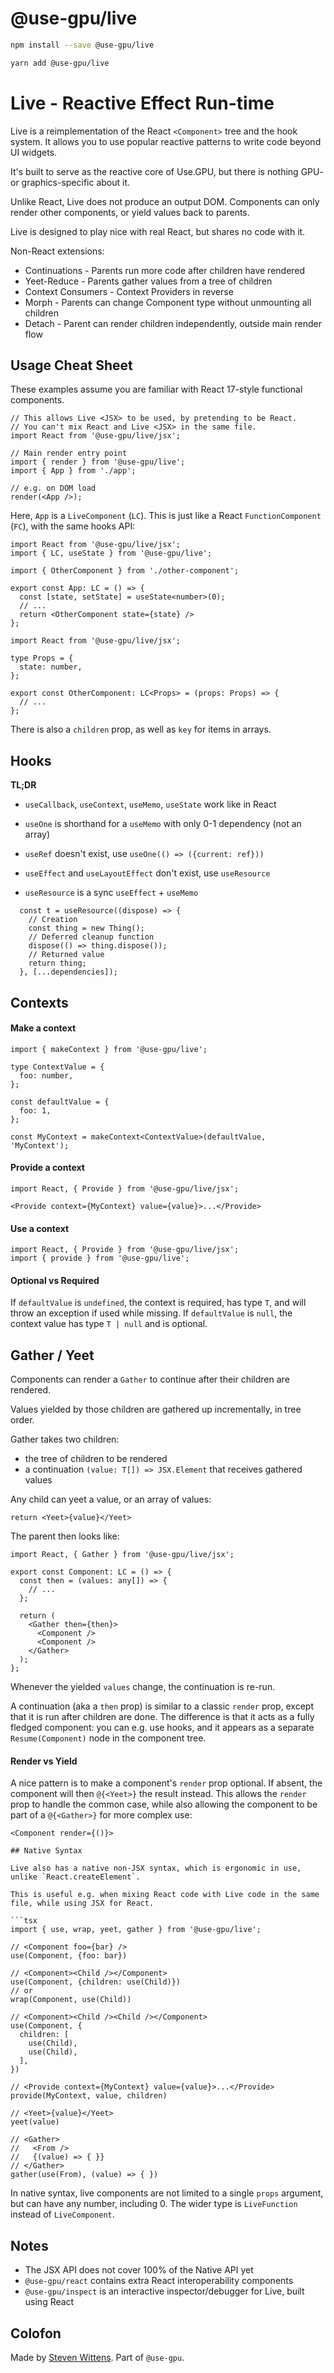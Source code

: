 # @use-gpu/live

```sh
npm install --save @use-gpu/live
```

```sh
yarn add @use-gpu/live
```

# Live - Reactive Effect Run-time

Live is a reimplementation of the React `<Component>` tree and the hook system. It allows you to use popular reactive patterns to write code beyond UI widgets.

It's built to serve as the reactive core of Use.GPU, but there is nothing GPU- or graphics-specific about it.

Unlike React, Live does not produce an output DOM. Components can only render other components, or yield values back to parents.

Live is designed to play nice with real React, but shares no code with it.

Non-React extensions:
- Continuations - Parents run more code after children have rendered
- Yeet-Reduce - Parents gather values from a tree of children
- Context Consumers - Context Providers in reverse
- Morph - Parents can change Component type without unmounting all children
- Detach - Parent can render children independently, outside main render flow

## Usage Cheat Sheet

These examples assume you are familiar with React 17-style functional components.

```tsx
// This allows Live <JSX> to be used, by pretending to be React.
// You can't mix React and Live <JSX> in the same file.
import React from '@use-gpu/live/jsx';

// Main render entry point
import { render } from '@use-gpu/live';
import { App } from './app';

// e.g. on DOM load
render(<App />);
```

Here, `App` is a `LiveComponent` (`LC`). This is just like a React `FunctionComponent` (`FC`), with the same hooks API:

```tsx
import React from '@use-gpu/live/jsx';
import { LC, useState } from '@use-gpu/live';

import { OtherComponent } from './other-component';

export const App: LC = () => {
  const [state, setState] = useState<number>(0);
  // ...
  return <OtherComponent state={state} />
};
```

```tsx
import React from '@use-gpu/live/jsx';

type Props = {
  state: number,
};

export const OtherComponent: LC<Props> = (props: Props) => {
  // ...
};
```

There is also a `children` prop, as well as `key` for items in arrays.

## Hooks

**TL;DR**
- `useCallback`, `useContext`, `useMemo`, `useState` work like in React

- `useOne` is shorthand for a `useMemo` with only 0-1 dependency (not an array)
- `useRef` doesn't exist, use `useOne(() => ({current: ref}))`

- `useEffect` and `useLayoutEffect` don't exist, use `useResource`
- `useResource` is a sync `useEffect` + `useMemo`

```tsx
  const t = useResource((dispose) => {
    // Creation
    const thing = new Thing();
    // Deferred cleanup function
    dispose(() => thing.dispose());
    // Returned value
    return thing;
  }, [...dependencies]);
```

## Contexts

#### Make a context

```tsx
import { makeContext } from '@use-gpu/live';

type ContextValue = {
  foo: number,
};

const defaultValue = {
  foo: 1,
};

const MyContext = makeContext<ContextValue>(defaultValue, 'MyContext');
```

#### Provide a context

```tsx
import React, { Provide } from '@use-gpu/live/jsx';

<Provide context={MyContext} value={value}>...</Provide>
```

#### Use a context

```tsx
import React, { Provide } from '@use-gpu/live/jsx';
import { provide } from '@use-gpu/live';
```

#### Optional vs Required

If `defaultValue` is `undefined`, the context is required, has type `T`, and will throw an exception if used while missing.
If `defaultValue` is `null`, the context value has type `T | null` and is optional.

## Gather / Yeet

Components can render a `Gather` to continue after their children are rendered.

Values yielded by those children are gathered up incrementally, in tree order.

Gather takes two children:
- the tree of children to be rendered
- a continuation `(value: T[]) => JSX.Element` that receives gathered values

Any child can yeet a value, or an array of values:

```tsx
return <Yeet>{value}</Yeet>
```

The parent then looks like:

```tsx
import React, { Gather } from '@use-gpu/live/jsx';

export const Component: LC = () => {
  const then = (values: any[]) => {
    // ...
  };

  return (
    <Gather then={then}>
      <Component />
      <Component />
    </Gather>
  );
};
```

Whenever the yielded `values` change, the continuation is re-run.

A continuation (aka a `then` prop) is similar to a classic `render` prop, except that it is run after children are done. The difference is that it acts as a fully fledged component: you can e.g. use hooks, and it appears as a separate `Resume(Component)` node in the component tree.

#### Render vs Yield

A nice pattern is to make a component's `render` prop optional. If absent, the component will then `@{<Yeet>}` the result instead. This allows the `render` prop to handle the common case, while also allowing the component to be part of a `@{<Gather>}` for more complex use:

```tsx
<Component render={()}>

## Native Syntax

Live also has a native non-JSX syntax, which is ergonomic in use, unlike `React.createElement`.

This is useful e.g. when mixing React code with Live code in the same file, while using JSX for React.

```tsx
import { use, wrap, yeet, gather } from '@use-gpu/live';

// <Component foo={bar} />
use(Component, {foo: bar})

// <Component><Child /></Component>
use(Component, {children: use(Child)})
// or
wrap(Component, use(Child))

// <Component><Child /><Child /></Component>
use(Component, {
  children: [
    use(Child),
    use(Child),
  ],
})

// <Provide context={MyContext} value={value}>...</Provide>
provide(MyContext, value, children)

// <Yeet>{value}</Yeet>
yeet(value)

// <Gather>
//   <From />
//   {(value) => { }}
// </Gather>
gather(use(From), (value) => { })
```

In native syntax, live components are not limited to a single `props` argument, but can have any number, including 0. The wider type is `LiveFunction` instead of `LiveComponent`.

## Notes

- The JSX API does not cover 100% of the Native API yet
- `@use-gpu/react` contains extra React interoperability components
- `@use-gpu/inspect` is an interactive inspector/debugger for Live, built using React

## Colofon

Made by [Steven Wittens](https://acko.net). Part of `@use-gpu`.

